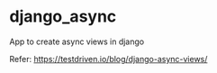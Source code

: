 # django_async
App to create async views in django

Refer: https://testdriven.io/blog/django-async-views/
